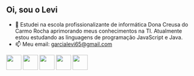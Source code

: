 ## Oi, sou o Levi

- 🔭 Estudei na escola profissionalizante de informática Dona Creusa do Carmo Rocha aprimorando meus conhecimentos na TI. Atualmente estou estudando as linguagens de programação JavaScript e Java.
- 📫 Meu email: garcialevi65@gmail.com

<div>
  <img height="40" width="40" src="https://cdn.jsdelivr.net/gh/devicons/devicon@latest/icons/html5/html5-original.svg" />
  <img height="40" width="40" src="https://cdn.jsdelivr.net/gh/devicons/devicon@latest/icons/css3/css3-original.svg" />
  <img height="40" width="40" src="https://cdn.jsdelivr.net/gh/devicons/devicon@latest/icons/javascript/javascript-original.svg" />
  <img height="40" width="40" src="https://cdn.jsdelivr.net/gh/devicons/devicon@latest/icons/java/java-original.svg" />
  <img height="40" width="40" src="https://cdn.jsdelivr.net/gh/devicons/devicon@latest/icons/git/git-original.svg" />
</div>
